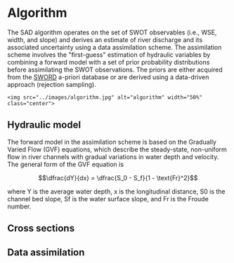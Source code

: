 # Algorithm

The SAD algorithm operates on the set of SWOT observables (i.e., WSE, width, and slope) and derives an estimate of river discharge and its associated uncertainty using a data assimilation scheme. The assimilation scheme involves the "first-guess" estimation of hydraulic variables by combining a forward model with a set of prior probability distributions before assimilating the SWOT observations. The priors are either acquired from the [SWORD](https://zenodo.org/record/3898570) a-priori database or are derived using a data-driven approach (rejection sampling).

```@raw html
<img src="../images/algorithm.jpg" alt="algorithm" width="50%" class="center">
```

## Hydraulic model

The forward model in the assimilation scheme is based on the Gradually Varied Flow (GVF) equations, which describe the steady-state, non-uniform flow in river channels with gradual variations in water depth and velocity. The general form of the GVF equation is 

```math
\dfrac{dY}{dx} = \dfrac{S_0 - S_f}{1 - \text{Fr}^2}
```

where Y is the average water depth, x is the longitudinal distance, S0 is the channel bed slope, Sf is the water surface slope, and Fr is the Froude number. 

## Cross sections

## Data assimilation
